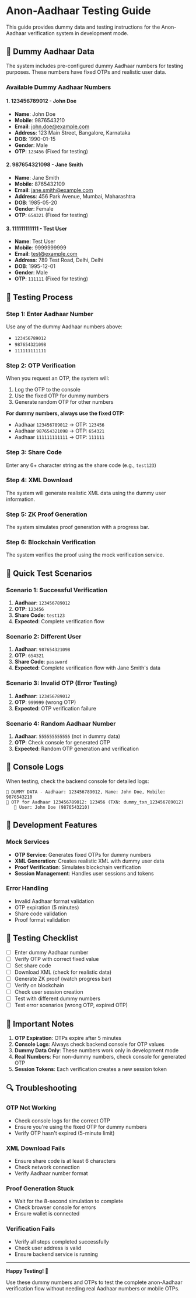# Anon-Aadhaar Testing Guide

This guide provides dummy data and testing instructions for the Anon-Aadhaar verification system in development mode.

## 🧪 Dummy Aadhaar Data

The system includes pre-configured dummy Aadhaar numbers for testing purposes. These numbers have fixed OTPs and realistic user data.

### Available Dummy Aadhaar Numbers

#### 1. **123456789012** - John Doe
- **Name**: John Doe
- **Mobile**: 9876543210
- **Email**: john.doe@example.com
- **Address**: 123 Main Street, Bangalore, Karnataka
- **DOB**: 1990-01-15
- **Gender**: Male
- **OTP**: `123456` (Fixed for testing)

#### 2. **987654321098** - Jane Smith
- **Name**: Jane Smith
- **Mobile**: 8765432109
- **Email**: jane.smith@example.com
- **Address**: 456 Park Avenue, Mumbai, Maharashtra
- **DOB**: 1985-05-20
- **Gender**: Female
- **OTP**: `654321` (Fixed for testing)

#### 3. **111111111111** - Test User
- **Name**: Test User
- **Mobile**: 9999999999
- **Email**: test@example.com
- **Address**: 789 Test Road, Delhi, Delhi
- **DOB**: 1995-12-01
- **Gender**: Male
- **OTP**: `111111` (Fixed for testing)

## 🔐 Testing Process

### Step 1: Enter Aadhaar Number
Use any of the dummy Aadhaar numbers above:
- `123456789012`
- `987654321098`
- `111111111111`

### Step 2: OTP Verification
When you request an OTP, the system will:
1. Log the OTP to the console
2. Use the fixed OTP for dummy numbers
3. Generate random OTP for other numbers

**For dummy numbers, always use the fixed OTP:**
- Aadhaar `123456789012` → OTP: `123456`
- Aadhaar `987654321098` → OTP: `654321`
- Aadhaar `111111111111` → OTP: `111111`

### Step 3: Share Code
Enter any 6+ character string as the share code (e.g., `test123`)

### Step 4: XML Download
The system will generate realistic XML data using the dummy user information.

### Step 5: ZK Proof Generation
The system simulates proof generation with a progress bar.

### Step 6: Blockchain Verification
The system verifies the proof using the mock verification service.

## 🚀 Quick Test Scenarios

### Scenario 1: Successful Verification
1. **Aadhaar**: `123456789012`
2. **OTP**: `123456`
3. **Share Code**: `test123`
4. **Expected**: Complete verification flow

### Scenario 2: Different User
1. **Aadhaar**: `987654321098`
2. **OTP**: `654321`
3. **Share Code**: `password`
4. **Expected**: Complete verification flow with Jane Smith's data

### Scenario 3: Invalid OTP (Error Testing)
1. **Aadhaar**: `123456789012`
2. **OTP**: `999999` (wrong OTP)
3. **Expected**: OTP verification failure

### Scenario 4: Random Aadhaar Number
1. **Aadhaar**: `555555555555` (not in dummy data)
2. **OTP**: Check console for generated OTP
3. **Expected**: Random OTP generation and verification

## 📱 Console Logs

When testing, check the backend console for detailed logs:

```
🧪 DUMMY DATA - Aadhaar: 123456789012, Name: John Doe, Mobile: 9876543210
📱 OTP for Aadhaar 123456789012: 123456 (TXN: dummy_txn_123456789012)
   👤 User: John Doe (9876543210)
```

## 🔧 Development Features

### Mock Services
- **OTP Service**: Generates fixed OTPs for dummy numbers
- **XML Generation**: Creates realistic XML with dummy user data
- **Proof Verification**: Simulates blockchain verification
- **Session Management**: Handles user sessions and tokens

### Error Handling
- Invalid Aadhaar format validation
- OTP expiration (5 minutes)
- Share code validation
- Proof format validation

## 🎯 Testing Checklist

- [ ] Enter dummy Aadhaar number
- [ ] Verify OTP with correct fixed value
- [ ] Set share code
- [ ] Download XML (check for realistic data)
- [ ] Generate ZK proof (watch progress bar)
- [ ] Verify on blockchain
- [ ] Check user session creation
- [ ] Test with different dummy numbers
- [ ] Test error scenarios (wrong OTP, expired OTP)

## 🚨 Important Notes

1. **OTP Expiration**: OTPs expire after 5 minutes
2. **Console Logs**: Always check backend console for OTP values
3. **Dummy Data Only**: These numbers work only in development mode
4. **Real Numbers**: For non-dummy numbers, check console for generated OTP
5. **Session Tokens**: Each verification creates a new session token

## 🔍 Troubleshooting

### OTP Not Working
- Check console logs for the correct OTP
- Ensure you're using the fixed OTP for dummy numbers
- Verify OTP hasn't expired (5-minute limit)

### XML Download Fails
- Ensure share code is at least 6 characters
- Check network connection
- Verify Aadhaar number format

### Proof Generation Stuck
- Wait for the 8-second simulation to complete
- Check browser console for errors
- Ensure wallet is connected

### Verification Fails
- Verify all steps completed successfully
- Check user address is valid
- Ensure backend service is running

---

**Happy Testing! 🎉**

Use these dummy numbers and OTPs to test the complete anon-Aadhaar verification flow without needing real Aadhaar numbers or mobile OTPs.
